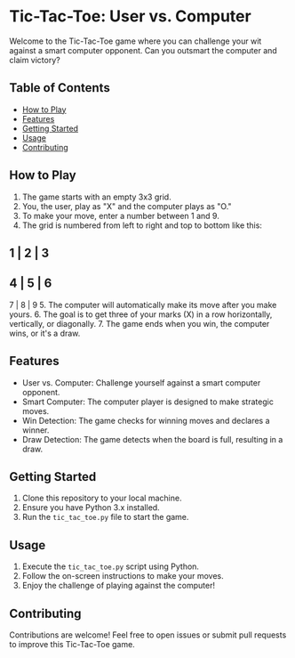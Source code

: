 # Tic-Tac-Toe: User vs. Computer

Welcome to the Tic-Tac-Toe game where you can challenge your wit against a smart computer opponent. Can you outsmart the computer and claim victory?

## Table of Contents
- [How to Play](#how-to-play)
- [Features](#features)
- [Getting Started](#getting-started)
- [Usage](#usage)
- [Contributing](#contributing)

## How to Play

1. The game starts with an empty 3x3 grid.
2. You, the user, play as "X" and the computer plays as "O."
3. To make your move, enter a number between 1 and 9.
4. The grid is numbered from left to right and top to bottom like this:

1 | 2 | 3
---------
4 | 5 | 6
---------
7 | 8 | 9
5. The computer will automatically make its move after you make yours.
6. The goal is to get three of your marks (X) in a row horizontally, vertically, or diagonally.
7. The game ends when you win, the computer wins, or it's a draw.

## Features

- User vs. Computer: Challenge yourself against a smart computer opponent.
- Smart Computer: The computer player is designed to make strategic moves.
- Win Detection: The game checks for winning moves and declares a winner.
- Draw Detection: The game detects when the board is full, resulting in a draw.

## Getting Started

1. Clone this repository to your local machine.
2. Ensure you have Python 3.x installed.
3. Run the `tic_tac_toe.py` file to start the game.

## Usage

1. Execute the `tic_tac_toe.py` script using Python.
2. Follow the on-screen instructions to make your moves.
3. Enjoy the challenge of playing against the computer!

## Contributing

Contributions are welcome! Feel free to open issues or submit pull requests to improve this Tic-Tac-Toe game.
